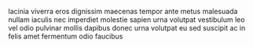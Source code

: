 lacinia viverra eros dignissim maecenas tempor ante metus malesuada nullam
iaculis nec imperdiet molestie sapien urna volutpat vestibulum leo vel odio
pulvinar mollis dapibus donec urna volutpat eu sed suscipit ac in felis amet
fermentum odio faucibus